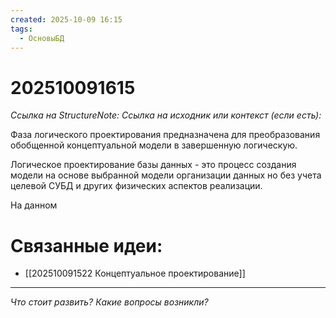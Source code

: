 ```yaml
---
created: 2025-10-09 16:15
tags:
  - ОсновыБД
---
```

# 202510091615
*Ссылка на StructureNote:*
*Ссылка на исходник или контекст (если есть):* 

Фаза логического проектирования предназначена для преобразования обобщенной концептуальной модели в завершенную логическую.

Логическое проектирование базы данных - это процесс создания модели на основе выбранной модели организации данных но без учета целевой СУБД и других физических аспектов реализации.

На данном
# Связанные идеи:
* [[202510091522 Концептуальное проектирование]]
---

*Что стоит развить? Какие вопросы возникли?*